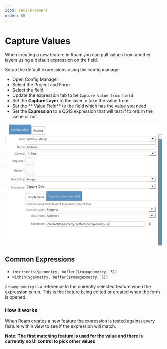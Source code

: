 ```yaml
---
icon: device-camera
order: 80
---
```


# Capture Values

When creating a new feature in Roam you can pull values from another layers using a default expression on the field.

Setup the default expressions using the config manager

- Open Config Manager
- Select the Project and Form
- Select the field
- Update the expression tab to be `Capture value from field`
- Set the **Capture Layer** to the layer to take the value from
- Set the ** Value Field** to the field which has the value you need
- Set the **Expression** to a QGIS expression that will test if to return the value or not

![expressions](../images/expressionfield.png)

## Common Expressions

- ``intersects($geometry, buffer($roamgeometry, 5))``
- ``within($geometry, buffer($roamgeometry, 5))``

`$roamgeometry` is a reference to the currently selected feature when the expression is run.  This is the feature
being edited or created when the form is opened.

### How it works

When Roam creates a new feature the expression is tested against every feature within view to see if the expression 
will match. 

**Note: The first matching feature is used for the value and there is currently no UI control to pick other values**
